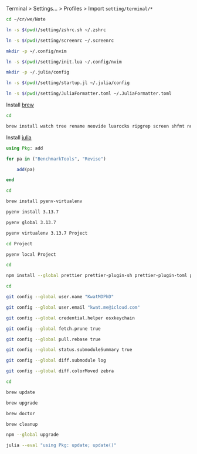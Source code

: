 Terminal > Settings... > Profiles > Import `setting/terminal/*`

```bash
cd ~/cr/we/Note

ln -s $(pwd)/setting/zshrc.sh ~/.zshrc

ln -s $(pwd)/setting/screenrc ~/.screenrc

mkdir -p ~/.config/nvim

ln -s $(pwd)/setting/init.lua ~/.config/nvim

mkdir -p ~/.julia/config

ln -s $(pwd)/setting/startup.jl ~/.julia/config

ln -s $(pwd)/setting/JuliaFormatter.toml ~/.JuliaFormatter.toml
```

Install [brew](https://brew.sh)

```bash
cd

brew install watch tree rename neovide luarocks ripgrep screen shfmt node yarn exiftool imagemagick
```

Install [julia](https://julialang.org/install)

```julia
using Pkg: add

for pa in ("BenchmarkTools", "Revise")

    add(pa)

end
```

```bash
cd

brew install pyenv-virtualenv

pyenv install 3.13.7

pyenv global 3.13.7
```

```bash
pyenv virtualenv 3.13.7 Project

cd Project

pyenv local Project
```

```bash
cd

npm install --global prettier prettier-plugin-sh prettier-plugin-toml prettier-plugin-tailwindcss @prettier/plugin-lua
```

```bash
cd

git config --global user.name "KwatMDPhD"

git config --global user.email "kwat.me@icloud.com"

git config --global credential.helper osxkeychain

git config --global fetch.prune true

git config --global pull.rebase true

git config --global status.submoduleSummary true

git config --global diff.submodule log

git config --global diff.colorMoved zebra
```

```bash
cd

brew update

brew upgrade

brew doctor

brew cleanup

npm --global upgrade

julia --eval "using Pkg: update; update()"
```

